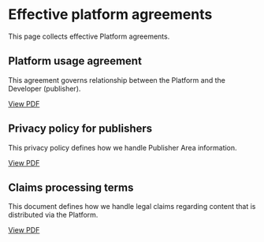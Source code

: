 # Effective platform agreements

This page collects effective Platform agreements.

## Platform usage agreement

This agreement governs relationship between the Platform and the Developer (publisher).

[View PDF](/agreements/platform_usage_agreement_180424.pdf ':ignore')

## Privacy policy for publishers

This privacy policy defines how we handle Publisher Area information.

[View PDF](/agreements/privacy_publisher_070324.pdf ':ignore')

## Claims processing terms

This document defines how we handle legal claims regarding content that is distributed via the Platform.

[View PDF](/agreements/claims_publisher_070324.pdf ':ignore')

